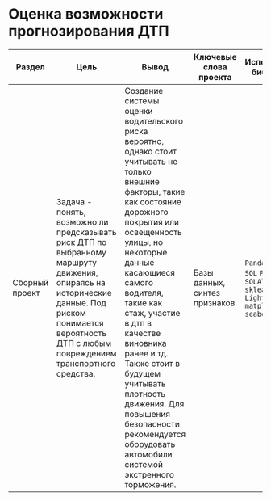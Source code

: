 # Оценка возможности прогнозирования ДТП

Раздел | Цель | Вывод| Ключевые слова проекта | Используемые библиотеки
------------- |----------------| ---------------- | ---------------- | -----------------------
Сборный проект |Задача - понять, возможно ли предсказывать риск ДТП по выбранному маршруту движения, опираясь на исторические данные. Под риском понимается вероятность ДТП с любым повреждением транспортного средства.| Создание системы оценки водительского риска вероятно, однако стоит учитывать не только внешние факторы, такие как состояние дорожного покрытия или освещенность улицы, но некоторые данные касающиеся самого водителя, такие как стаж, участие в дтп в качестве виновника ранее и тд. Также стоит в будущем учитывать плотность движения. Для повышения безопасности рекомендуется оборудовать автомобили системой экстренного торможения. | Базы данных, синтез признаков  | `Pandas`, `Python`, `SQL` `PosgreSQL` `SQLAlchemy` `sklearn` `LightGBM` `matplotlib` `seaborn`
